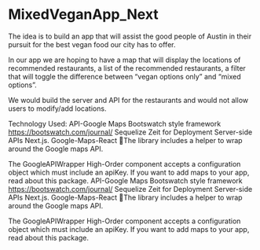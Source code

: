 # MixedVeganApp_Next
The idea is to build an app that will assist the good people of Austin in their pursuit for the best vegan food our city has to offer. 

In our app we are hoping to have a map that will display the locations of recommended restaurants, a list of the recommended restaurants, a filter that will toggle the difference between “vegan options only” and “mixed options”. 

We would build the server and API for the restaurants and would not allow users to modify/add locations.

Technology Used:
API-Google Maps
Bootswatch style framework  https://bootswatch.com/journal/
Sequelize
Zeit for Deployment
Server-side APIs
Next.js.
Google-Maps-React
The library includes a helper to wrap around the Google maps API.    
            
The GoogleAPIWrapper High-Order component accepts a configuration                                object which must include an apiKey. If you want to add maps to your app, read about this package.
API-Google Maps
Bootswatch style framework  https://bootswatch.com/journal/
Sequelize
Zeit for Deployment
Server-side APIs
Next.js.
Google-Maps-React
The library includes a helper to wrap around the Google maps API.    
            
The GoogleAPIWrapper High-Order component accepts a configuration                                object which must include an apiKey. If you want to add maps to your app, read about this package.

